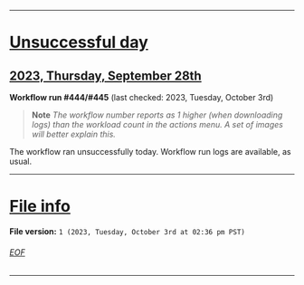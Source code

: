 
***

# [Unsuccessful day](#Unsuccessful-day)

## [2023, Thursday, September 28th](#2023-Thursday-September-28th)

**Workflow run #444/#445** (last checked: 2023, Tuesday, October 3rd)

> **Note** _The workflow number reports as 1 higher (when downloading logs) than the workload count in the actions menu. A set of images will better explain this._

The workflow ran unsuccessfully today. Workflow run logs are available, as usual.

***

# [File info](#File-info)

**File version:** `1 (2023, Tuesday, October 3rd at 02:36 pm PST)`

###### [EOF](#EOF)

***
